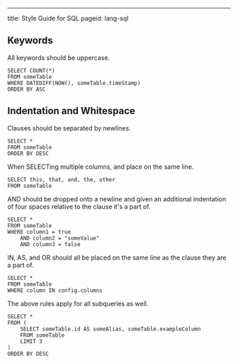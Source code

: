---
title: Style Guide for SQL
pageid: lang-sql


Keywords
--------

All keywords should be uppercase.

    SELECT COUNT(*)
    FROM someTable
    WHERE DATEDIFF(NOW(), someTable.timeStamp)
    ORDER BY ASC


Indentation and Whitespace
--------------------------

Clauses should be separated by newlines.

    SELECT *
    FROM someTable
    ORDER BY DESC

When SELECTing multiple columns, and place on the same line.

    SELECT this, that, and, the, other
    FROM someTable

AND should be dropped onto a newline and given an additional indentation of four spaces relative to the clause it's a part of.

    SELECT *
    FROM someTable
    WHERE column1 = true
        AND column2 = "someValue"
        AND column3 = false

IN, AS, and OR should all be placed on the same line as the clause they are a part of.

    SELECT *
    FROM someTable
    WHERE column IN config.columns

The above rules apply for all subqueries as well.

    SELECT *
    FROM (
        SELECT someTable.id AS someAlias, someTable.exampleColumn
        FROM someTable
        LIMIT 3
    )
    ORDER BY DESC

